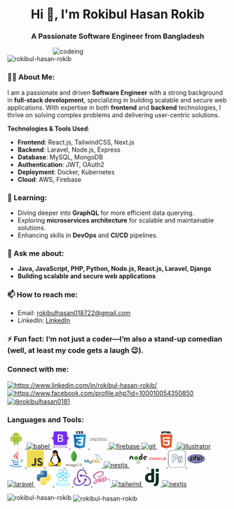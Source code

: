 <h1 align="center">Hi 👋, I'm Rokibul Hasan Rokib</h1>
<h3 align="center">A Passionate Software Engineer from Bangladesh</h3>

<img align="right" alt="codeing" width="400" src="https://i.pinimg.com/originals/54/e3/7d/54e37d8074ebcde1d96c77d7b2a7f310.gif">

<p align="left"> <img src="https://komarev.com/ghpvc/?username=rokibul-hasan-rokib&label=Profile%20views&color=0e75b6&style=flat" alt="rokibul-hasan-rokib" /> </p>

### 🧑‍💻 About Me:
I am a passionate and driven **Software Engineer** with a strong background in **full-stack development**, specializing in building scalable and secure web applications. With expertise in both **frontend** and **backend** technologies, I thrive on solving complex problems and delivering user-centric solutions.  

**Technologies & Tools Used**:
- **Frontend**: React.js, TailwindCSS, Next.js
- **Backend**: Laravel, Node.js, Express
- **Database**: MySQL, MongoDB
- **Authentication**: JWT, OAuth2
- **Deployment**: Docker, Kubernetes
- **Cloud**: AWS, Firebase

### 🌱 Learning:
- Diving deeper into **GraphQL** for more efficient data querying.
- Exploring **microservices architecture** for scalable and maintainable solutions.
- Enhancing skills in **DevOps** and **CI/CD** pipelines.

### 💬 Ask me about:
- **Java, JavaScript, PHP, Python, Node.js, React.js, Laravel, Django**
- **Building scalable and secure web applications**

### 📫 How to reach me:
- Email: [rokibulhasan018722@gmail.com](mailto:rokibulhasan018722@gmail.com)
- LinkedIn: [LinkedIn](https://www.linkedin.com/in/rokibul-hasan-rokib/)

### ⚡ Fun fact: I’m not just a coder—I’m also a stand-up comedian (well, at least my code gets a laugh 😉).  

<h3 align="left">Connect with me:</h3>
<p align="left">
<a href="https://www.linkedin.com/in/rokibul-hasan-rokib/" target="blank"><img align="center" src="https://raw.githubusercontent.com/rahuldkjain/github-profile-readme-generator/master/src/images/icons/Social/linked-in-alt.svg" alt="https://www.linkedin.com/in/rokibul-hasan-rokib/" height="30" width="40" /></a>
<a href="https://www.facebook.com/profile.php?id=100010054350850" target="blank"><img align="center" src="https://raw.githubusercontent.com/rahuldkjain/github-profile-readme-generator/master/src/images/icons/Social/facebook.svg" alt="https://www.facebook.com/profile.php?id=100010054350850" height="30" width="40" /></a>
<a href="https://www.leetcode.com/@rokibulhasan0181" target="blank"><img align="center" src="https://raw.githubusercontent.com/rahuldkjain/github-profile-readme-generator/master/src/images/icons/Social/leet-code.svg" alt="@rokibulhasan0181" height="30" width="40" /></a>
</p>

<h3 align="left">Languages and Tools:</h3>
<p align="left"> <a href="https://developer.android.com" target="_blank" rel="noreferrer"> <img src="https://raw.githubusercontent.com/devicons/devicon/master/icons/android/android-original-wordmark.svg" alt="android" width="40" height="40"/> </a> <a href="https://babeljs.io/" target="_blank" rel="noreferrer"> <img src="https://www.vectorlogo.zone/logos/babeljs/babeljs-icon.svg" alt="babel" width="40" height="40"/> </a> <a href="https://getbootstrap.com" target="_blank" rel="noreferrer"> <img src="https://raw.githubusercontent.com/devicons/devicon/master/icons/bootstrap/bootstrap-plain-wordmark.svg" alt="bootstrap" width="40" height="40"/> </a> <a href="https://www.w3schools.com/css/" target="_blank" rel="noreferrer"> <img src="https://raw.githubusercontent.com/devicons/devicon/master/icons/css3/css3-original-wordmark.svg" alt="css3" width="40" height="40"/> </a> <a href="https://expressjs.com" target="_blank" rel="noreferrer"> <img src="https://raw.githubusercontent.com/devicons/devicon/master/icons/express/express-original-wordmark.svg" alt="express" width="40" height="40"/> </a> <a href="https://firebase.google.com/" target="_blank" rel="noreferrer"> <img src="https://www.vectorlogo.zone/logos/firebase/firebase-icon.svg" alt="firebase" width="40" height="40"/> </a> <a href="https://git-scm.com/" target="_blank" rel="noreferrer"> <img src="https://www.vectorlogo.zone/logos/git-scm/git-scm-icon.svg" alt="git" width="40" height="40"/> </a> <a href="https://www.w3.org/html/" target="_blank" rel="noreferrer"> <img src="https://raw.githubusercontent.com/devicons/devicon/master/icons/html5/html5-original-wordmark.svg" alt="html5" width="40" height="40"/> </a> <a href="https://www.adobe.com/in/products/illustrator.html" target="_blank" rel="noreferrer"> <img src="https://www.vectorlogo.zone/logos/adobe_illustrator/adobe_illustrator-icon.svg" alt="illustrator" width="40" height="40"/> </a> <a href="https://www.java.com" target="_blank" rel="noreferrer"> <img src="https://raw.githubusercontent.com/devicons/devicon/master/icons/java/java-original.svg" alt="java" width="40" height="40"/> </a> <a href="https://developer.mozilla.org/en-US/docs/Web/JavaScript" target="_blank" rel="noreferrer"> <img src="https://raw.githubusercontent.com/devicons/devicon/master/icons/javascript/javascript-original.svg" alt="javascript" width="40" height="40"/> </a> <a href="https://www.linux.org/" target="_blank" rel="noreferrer"> <img src="https://raw.githubusercontent.com/devicons/devicon/master/icons/linux/linux-original.svg" alt="linux" width="40" height="40"/> </a>
<a href="https://www.mongodb.com/" target="_blank" rel="noreferrer"> <img src="https://raw.githubusercontent.com/devicons/devicon/master/icons/mongodb/mongodb-original-wordmark.svg" alt="mongodb" width="40" height="40"/> </a>
<a href="https://www.mysql.com/" target="_blank" rel="noreferrer"> <img src="https://raw.githubusercontent.com/devicons/devicon/master/icons/mysql/mysql-original-wordmark.svg" alt="mysql" width="40" height="40"/> </a> 
<a href="https://nestjs.com/" target="_blank" rel="noreferrer">
  <img src="https://nestjs.com/img/logo-small.svg" alt="nestjs" width="40" height="40"/>
</a>
 <a href="https://nodejs.org" target="_blank" rel="noreferrer"> <img src="https://raw.githubusercontent.com/devicons/devicon/master/icons/nodejs/nodejs-original-wordmark.svg" alt="nodejs" width="40" height="40"/> </a> <a href="https://www.oracle.com/" target="_blank" rel="noreferrer"> <img src="https://raw.githubusercontent.com/devicons/devicon/master/icons/oracle/oracle-original.svg" alt="oracle" width="40" height="40"/> </a> <a href="https://www.photoshop.com/en" target="_blank" rel="noreferrer"> <img src="https://raw.githubusercontent.com/devicons/devicon/master/icons/photoshop/photoshop-line.svg" alt="photoshop" width="40" height="40"/> </a> <a href="https://www.php.net" target="_blank" rel="noreferrer"> <img src="https://raw.githubusercontent.com/devicons/devicon/master/icons/php/php-original.svg" alt="php" width="40" height="40"/> </a>
<a href="https://laravel.com/" target="_blank" rel="noreferrer">
  <img src="https://laravel.com/img/logomark.min.svg" alt="laravel" width="40" height="40"/>
</a>
<a href="https://www.python.org" target="_blank" rel="noreferrer"> <img src="https://raw.githubusercontent.com/devicons/devicon/master/icons/python/python-original.svg" alt="python" width="40" height="40"/> </a> <a href="https://reactjs.org/" target="_blank" rel="noreferrer"> <img src="https://raw.githubusercontent.com/devicons/devicon/master/icons/react/react-original-wordmark.svg" alt="react" width="40" height="40"/> </a> <a href="https://redux.js.org" target="_blank" rel="noreferrer"> <img src="https://raw.githubusercontent.com/devicons/devicon/master/icons/redux/redux-original.svg" alt="redux" width="40" height="40"/> </a> <a href="https://sass-lang.com" target="_blank" rel="noreferrer"> <img src="https://raw.githubusercontent.com/devicons/devicon/master/icons/sass/sass-original.svg" alt="sass" width="40" height="40"/> </a> <a href="https://tailwindcss.com/" target="_blank" rel="noreferrer"> <img src="https://www.vectorlogo.zone/logos/tailwindcss/tailwindcss-icon.svg" alt="tailwind" width="40" height="40"/> </a>
  <a href="https://www.djangoproject.com/" target="_blank" rel="noreferrer">
  <img src="https://raw.githubusercontent.com/devicons/devicon/master/icons/django/django-plain.svg" alt="django" width="40" height="40"/>
</a> 
  <a href="https://nextjs.org/" target="_blank" rel="noreferrer"> 
    <img src="https://www.vectorlogo.zone/logos/nextjs/nextjs-icon.svg" alt="nextjs" width="40" height="40"/> 
  </a> </p>

<p><img align="left" src="https://github-readme-stats.vercel.app/api/top-langs?username=rokibul-hasan-rokib&show_icons=true&locale=en&layout=compact" alt="rokibul-hasan-rokib" /></p>

<p>&nbsp;<img align="center" src="https://github-readme-stats.vercel.app/api?username=rokibul-hasan-rokib&show_icons=true&locale=en" alt="rokibul-hasan-rokib" /></p>
